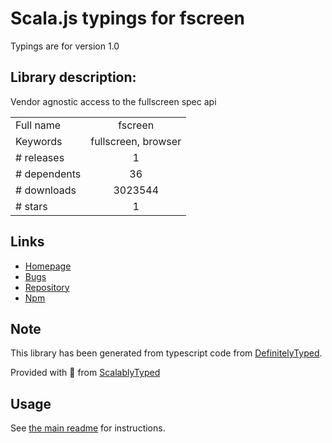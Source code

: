 
# Scala.js typings for fscreen

Typings are for version 1.0

## Library description:
Vendor agnostic access to the fullscreen spec api

|                    |                 |
| ------------------ | :-------------: |
| Full name          | fscreen |
| Keywords           | fullscreen, browser |
| # releases         | 1 |
| # dependents       | 36 |
| # downloads        | 3023544 |
| # stars            | 1 |

## Links
- [Homepage](https://github.com/rafgraph/fscreen#readme)
- [Bugs](https://github.com/rafgraph/fscreen/issues)
- [Repository](https://github.com/rafgraph/fscreen)
- [Npm](https://www.npmjs.com/package/fscreen)
    


## Note
This library has been generated from typescript code from [DefinitelyTyped](https://definitelytyped.org).

Provided with :purple_heart: from [ScalablyTyped](https://github.com/oyvindberg/ScalablyTyped)

## Usage
See [the main readme](../../readme.md) for instructions.


